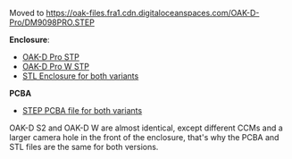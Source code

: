 Moved to https://oak-files.fra1.cdn.digitaloceanspaces.com/OAK-D-Pro/DM9098PRO.STEP


**Enclosure**:

- [OAK-D Pro STP](https://oak-files.fra1.cdn.digitaloceanspaces.com/OAK-D-Pro/DM9098Pro_enclosure.stp)
- [OAK-D Pro W STP](https://oak-files.fra1.cdn.digitaloceanspaces.com/OAK-D-Pro/DM9098ProW_enclosure.stp)
- [STL Enclosure for both variants](https://oak-files.fra1.cdn.digitaloceanspaces.com/OAK-D-Pro/DM9098Pro_enclosure.STL)

**PCBA**
- [STEP PCBA file for both variants](https://oak-files.fra1.cdn.digitaloceanspaces.com/OAK-D-Pro/DM9098Pro_PCBA.STEP)

OAK-D S2 and OAK-D W are almost identical, except different CCMs and a larger camera hole in the front of the enclosure,
that's why the PCBA and STL files are the same for both versions.